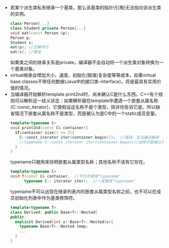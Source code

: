 - 若某个派生类私有继承一个基类，那么该基类的指针(引用)无法指向该派生类的实例。
  ```C++
  class Person{...}
  class Student:private Person{...}
  void eat(const Person &p);
  Person p;
  Student s;
  eat(p); //正确可行
  eat(s); //错误
  ```
  如果类之间的继承关系是private，编译器不会自动将一个派生类对象转换为一个基类对象。
- virtual继承会增加大小、速度、初始化(赋值)复杂度等等成本。如果virtual base classes不带任何数据(Java中的接口类-interface)，将是最具有实用价值的情况。
- 当编译器开始解析template print2nd时，尚未确认C是什么东西。C++有个规则可以解析这一歧义状态：如果解析器在template中遭遇一个嵌套从属名称(C::const_iterator)，它便假设这名称不是个类型，除非你告诉它是。所以缺省情况下嵌套从属名称不是类型，而是被认为是C中的一个static成员变量。
  ```C++
  template<typename C>
  void print2nd(const C& container){
    if(container.size() >= 2){
      C::const_iterator iter(container.begin());  //错误，无法通过编译
      //typename C::const_iterator iter(container.begin())这样才是被认为是类型
    }
  }
  ```
  typename只被用来验明嵌套从属类型名称；其他名称不该有它存在。
  ```C++
  template<typename C>
  void f(const C& container,  //不允许使用"typename"
        typename C:: iterator iter);  //一定要有"typename"
  ```
  typename不可以出现在继承列表内的嵌套从属类型名称之前，也不可以在成员初始化列表中作为基类修饰符。
  ```C++
  template<typename T>
  class Derived: public Base<T>::Nested{
  public:
    explicit Derived(int x):Base<T>::Nested(x){
      typename Base<T>::Nested temp;
      ...
    }
  }
  ```
